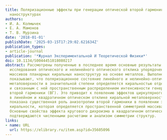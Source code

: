 ```yaml
---
title: Поляризационные эффекты при генерации оптической второй гармоники в киральных
  наноструктурах
authors:
- И. А. Колмычек
- Е. А. Мамонов
- Т. В. Мурзина
date: '2018-01-01'
publishDate: '2025-03-15T17:29:02.621634Z'
publication_types:
- article-journal
publication: '*Журнал Экспериментальной И Теоретической Физики*'
doi: 10.1134/S0044451018080217
abstract: Рассмотрены полученные в последнее время основные результаты экспериментального
  исследования оптического и нелинейного оптического отклика упорядоченных двумерных
  массивов планарных киральных наноструктур на основе металлов. Выполненные эксперименты
  показывают, что поляризационное состояние линейного и нелинейно-оптического отклика
  метаповерхности в значительной степени определяется киральностью отдельного наноэлемента
  и связанным с ней пространственным распределением интенсивности генерации оптической
  второй гармоники (ВГ). Это приводит к появлению эффектов циркулярного дихроизма
  в линейном и квадратичном оптическом отклике киральной метаповерхности. Экспериментально
  показана существенная роль анизотропии второй гармоники в появлении эффектов наведенной
  киральности, которая определяется пространственной симметрией массива наноэлементов.
  Основные свойства эффекта кругового дихроизма в квадратичном оптическом отклике
  подтверждаются численными расчетами и анализом симметрии структур.
links:
- name: URL
  url: https://elibrary.ru/item.asp?id=35605096
---
```

